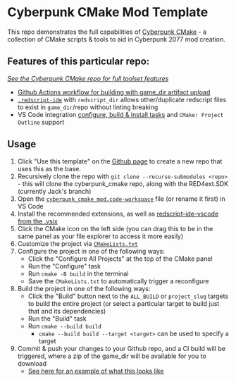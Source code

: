 # Cyberpunk CMake Mod Template

This repo demonstrates the full capabilities of [Cyberpunk CMake](https://github.com/jackhumbert/cyberpunk_cmake) - a collection of CMake scripts & tools to aid in Cyberpunk 2077 mod creation.

## Features of this particular repo:

[*See the Cyberpunk CMake repo for full toolset features*](https://github.com/jackhumbert/cyberpunk_cmake)

* [Github Actions workflow for building with game_dir artifact upload](.github/workflows/cmake.yml)
* [`.redscript-ide`](.redscript-ide) with `redscript_dir` allows other/duplicate redscript files to exist in `game_dir`/repo without linting breaking
* VS Code integration [configure, build & install tasks](.vscode\tasks.json) and `CMake: Project Outline` support

## Usage

1. Click "Use this template" on the [Github page](https://github.com/jackhumbert/cyberpunk_cmake_mod) to create a new repo that uses this as the base.
2. Recursively clone the repo with `git clone --recurse-submodules <repo>` - this will clone the cyberpunk_cmake repo, along with the RED4ext.SDK (currently Jack's branch)
3. Open the [`cyberpunk_cmake_mod.code-workspace`](cyberpunk_cmake_mod.code-workspace) file (or rename it first) in VS Code
4. Install the recommended extensions, as well as [redscript-ide-vscode from the .vsix](https://github.com/jac3km4/redscript-ide-vscode/releases)
5. Click the CMake icon on the left side (you can drag this to be in the same panel as your file explorer to access it more easily)
6. Customize the project via [`CMakeLists.txt`](CMakeLists.txt)
6. Configure the project in one of the following ways:
    * Click the "Configure All Projects" at the top of the CMake panel
    * Run the "Configure" task
    * Run `cmake -B build` in the terminal
    * Save the `CMakeLists.txt` to automatically trigger a reconfigure
7. Build the project in one of the following ways:
    * Click the "Build" button next to the `ALL_BUILD` or `project_slug` targets to build the entire project (or select a particular target to build just that and its dependencies)
    * Run the "Build" task
    * Run `cmake --build build`
        * `cmake --build build --target <target>` can be used to specify a target
8. Commit & push your changes to your Github repo, and a CI build will be triggered, where a zip of the game_dir will be available for you to download
    * [See here for an example of what this looks like](https://github.com/jackhumbert/cyberpunk_cmake_mod/actions)